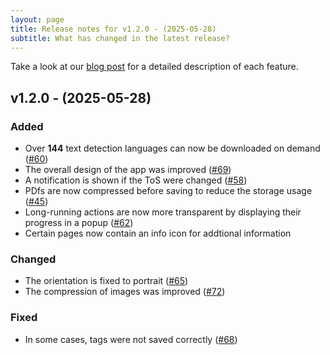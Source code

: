 ```yaml
---
layout: page
title: Release notes for v1.2.0 - (2025-05-28) 
subtitle: What has changed in the latest release?
---
```


Take a look at our [blog post](https://devsmn.github.io/Athena-Public/2025-06-05-Major-Changes-v200/) for a detailed description of each feature.

## v1.2.0 - (2025-05-28) 
### Added
- Over **144** text detection languages can now be downloaded on demand ([#60](https://github.com/devsmn/Athena/issues/60))
- The overall design of the app was improved ([#69](https://github.com/devsmn/Athena/issues/69))
- A notification is shown if the ToS were changed ([#58](https://github.com/devsmn/Athena/issues/58))
- PDfs are now compressed before saving to reduce the storage usage ([#45](https://github.com/devsmn/Athena/issues/45))
- Long-running actions are now more transparent by displaying their progress in a popup ([#62](https://github.com/devsmn/Athena/issues/62))
- Certain pages now contain an info icon for addtional information

### Changed
- The orientation is fixed to portrait ([#65](https://github.com/devsmn/Athena/issues/65))
- The compression of images was improved ([#72](https://github.com/devsmn/Athena/issues/72))

### Fixed
- In some cases, tags were not saved correctly ([#68](https://github.com/devsmn/Athena/issues/68))
